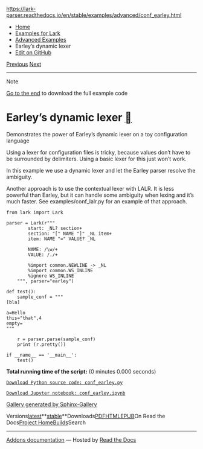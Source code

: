 https://lark-parser.readthedocs.io/en/stable/examples/advanced/conf_earley.html

- [Home](https://lark-parser.readthedocs.io/en/stable/index.html)
- [Examples for Lark](https://lark-parser.readthedocs.io/en/stable/examples/index.html)
- [Advanced Examples](https://lark-parser.readthedocs.io/en/stable/examples/advanced/index.html)
- Earley’s dynamic lexer
- [Edit on GitHub](https://github.com/lark-parser/lark/blob/acfe33d943a1310f3ca26145eb2896bc5c4955c9/docs/examples/advanced/conf_earley.rst)

[Previous](https://lark-parser.readthedocs.io/en/stable/examples/advanced/templates.html "Templates") [Next](https://lark-parser.readthedocs.io/en/stable/examples/advanced/error_handling.html "Error handling using an interactive parser")

* * *

Note

[Go to the end](https://lark-parser.readthedocs.io/en/stable/examples/advanced/conf_earley.html#sphx-glr-download-examples-advanced-conf-earley-py)
to download the full example code

# Earley’s dynamic lexer [](https://lark-parser.readthedocs.io/en/stable/examples/advanced/conf_earley.html\#earleys-dynamic-lexer "Permalink to this heading")

Demonstrates the power of Earley’s dynamic lexer on a toy configuration language

Using a lexer for configuration files is tricky, because values don’t
have to be surrounded by delimiters. Using a basic lexer for this just won’t work.

In this example we use a dynamic lexer and let the Earley parser resolve the ambiguity.

Another approach is to use the contextual lexer with LALR. It is less powerful than Earley,
but it can handle some ambiguity when lexing and it’s much faster.
See examples/conf\_lalr.py for an example of that approach.

```
from lark import Lark

parser = Lark(r"""
        start: _NL? section+
        section: "[" NAME "]" _NL item+
        item: NAME "=" VALUE? _NL

        NAME: /\w/+
        VALUE: /./+

        %import common.NEWLINE -> _NL
        %import common.WS_INLINE
        %ignore WS_INLINE
    """, parser="earley")

def test():
    sample_conf = """
[bla]

a=Hello
this="that",4
empty=
"""

    r = parser.parse(sample_conf)
    print (r.pretty())

if __name__ == '__main__':
    test()

```

**Total running time of the script:** (0 minutes 0.000 seconds)

[`Download Python source code: conf_earley.py`](https://lark-parser.readthedocs.io/en/stable/_downloads/1bc3cb4e14f2c898c0bf16247304d5b2/conf_earley.py)

[`Download Jupyter notebook: conf_earley.ipynb`](https://lark-parser.readthedocs.io/en/stable/_downloads/f034a71a096a9049dcf409ec85c36943/conf_earley.ipynb)

[Gallery generated by Sphinx-Gallery](https://sphinx-gallery.github.io/)

Versions[latest](https://lark-parser.readthedocs.io/en/latest/examples/advanced/conf_earley.html)**[stable](https://lark-parser.readthedocs.io/en/stable/examples/advanced/conf_earley.html)**Downloads[PDF](https://lark-parser.readthedocs.io/_/downloads/en/stable/pdf/)[HTML](https://lark-parser.readthedocs.io/_/downloads/en/stable/htmlzip/)[EPUB](https://lark-parser.readthedocs.io/_/downloads/en/stable/epub/)On Read the Docs[Project Home](https://app.readthedocs.org/projects/lark-parser/?utm_source=lark-parser&utm_content=flyout)[Builds](https://app.readthedocs.org/projects/lark-parser/builds/?utm_source=lark-parser&utm_content=flyout)Search

* * *

[Addons documentation](https://docs.readthedocs.io/page/addons.html?utm_source=lark-parser&utm_content=flyout) ― Hosted by
[Read the Docs](https://about.readthedocs.com/?utm_source=lark-parser&utm_content=flyout)